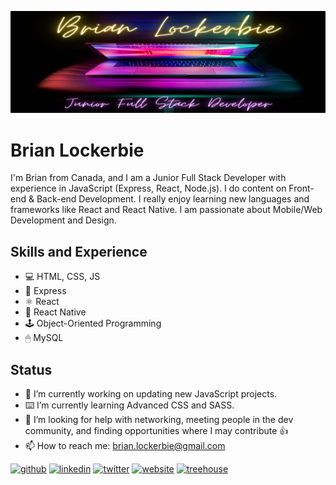![Junior Full Stack JavaScript Developer](https://github.com/brianlockerbie/brianlockerbie/blob/main/brian-lockerbie-header1.png)

# Brian Lockerbie
I'm Brian from Canada, and I am a Junior Full Stack Developer with experience in JavaScript (Express, React, Node.js). I do content on Front-end & Back-end Development. I really enjoy learning new languages and frameworks like React and React Native. I am passionate about Mobile/Web Development and Design.

## Skills and Experience
* 💻 HTML, CSS, JS
* 🚀 Express
* ⚛ React
* 📱 React Native
* 🕹 Object-Oriented Programming
* 🖱 MySQL


## Status
- 🔭 I’m currently working on updating new JavaScript projects. 
- ⌨️ I’m currently learning Advanced CSS and SASS.
- 🤔 I’m looking for help with networking, meeting people in the dev community, and finding opportunities where I may contribute 👍 
- 📫 How to reach me: brian.lockerbie@gmail.com 



[<img src='https://cdn.jsdelivr.net/npm/simple-icons@3.0.1/icons/github.svg' alt='github' height='40'>](https://github.com/brianlockerbie)  [<img src='https://cdn.jsdelivr.net/npm/simple-icons@3.0.1/icons/linkedin.svg' alt='linkedin' height='40'>](https://www.linkedin.com/in/brian-lockerbie/)  [<img src='https://cdn.jsdelivr.net/npm/simple-icons@3.0.1/icons/twitter.svg' alt='twitter' height='40'>](https://twitter.com/BrianLockerbie)  [<img src='https://cdn.jsdelivr.net/npm/simple-icons@3.0.1/icons/icloud.svg' alt='website' height='40'>](https://brianlockerbie.com)  [<img src='https://cdn.jsdelivr.net/npm/simple-icons@3.0.1/icons/treehouse.svg' alt='treehouse' height='40'>](https://teamtreehouse.com/brianlockerbie)  

